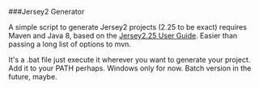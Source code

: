 ###Jersey2 Generator

A simple script to generate Jersey2 projects (2.25 to be exact) requires Maven and Java 8, based on the <a href="https://jersey.java.net/documentation/latest/user-guide.html#new-webapp">Jersey2.25 User Guide</a>. Easier than passing a long list of options to mvn.

It's a .bat file just execute it wherever you want to generate your project. Add it to your PATH perhaps. Windows only for now. Batch version in the future, maybe.
